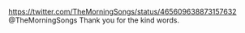 https://twitter.com/TheMorningSongs/status/465609638873157632 @TheMorningSongs Thank you for the kind words.